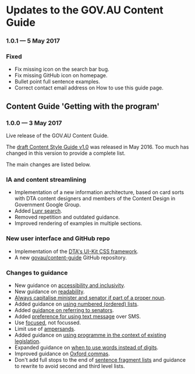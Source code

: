 # Updates to the GOV.AU Content Guide

### 1.0.1 &#8212; 5 May 2017

### Fixed

- Fix missing icon on the search bar bug.
- Fix missing GitHub icon on homepage.
- Bullet point full sentence examples.
- Correct contact email address on How to use this guide page.

## Content Guide 'Getting with the program'

### 1.0.0 &#8212; 3 May 2017

Live release of the GOV.AU Content Guide.

The [draft Content Style Guide v1.0](https://github.com/AusDTO/gov-au-content-guide) was released in May 2016. Too much has changed in this version to provide a complete list.

The main changes are listed below.

### IA and content streamlining

- Implementation of a new information architecture, based on card sorts with DTA content designers and members of the Content Design in Government Google Group.
- Added [Lunr search](https://lunrjs.com/).
- Removed repetition and outdated guidance.
- Improved rendering of examples in multiple sections.

### New user interface and GitHub repo

- Implementation of the [DTA's UI-Kit CSS framework](https://github.com/AusDTO/gov-au-ui-kit).
- A new [govau/content-guide](https://github.com/govau/content-guide) GitHub repository.

### Changes to guidance

- New guidance on [accessibility and inclusivity](http://guides.service.gov.au/content-guide/accessibility-inclusivity/).
- New guidance on [readability](http://guides.service.gov.au/content-guide/writing-style/#readability).
- [Always capitalise minister and senator if part of a proper noun](http://guides.service.gov.au/content-guide/punctuation-grammar/#capitalisation).
- Added guidance on [using numbered (ordered) lists](http://guides.service.gov.au/content-guide/content-structure/#bullet-point-lists).
- Added [guidance on referring to senators](http://guides.service.gov.au/content-guide/terms-phrases/#ministers-senators-mps).
- Added [preference for using text message](http://guides.service.gov.au/content-guide/terms-phrases/#digital-terms) over SMS.
- Use [focused](http://guides.service.gov.au/content-guide/terms-phrases/#preferred-spellings), not focussed.
- Limit use of [ampersands](http://guides.service.gov.au/content-guide/punctuation-grammar/#ampersands).
- Added guidance on [using programme in the context of existing legislation](http://guides.service.gov.au/content-guide/terms-phrases/#preferred-spellings).
- Expanded guidance on [when to use words instead of digits](http://guides.service.gov.au/content-guide/numbers-measurements/#numbers).
- Improved guidance on [Oxford commas](http://guides.service.gov.au/content-guide/punctuation-grammar/#commas).
- Don't add full stops to the end of [sentence fragment lists](http://guides.service.gov.au/content-guide/content-structure/#bullet-point-lists) and guidance to rewrite to avoid second and third level lists.
